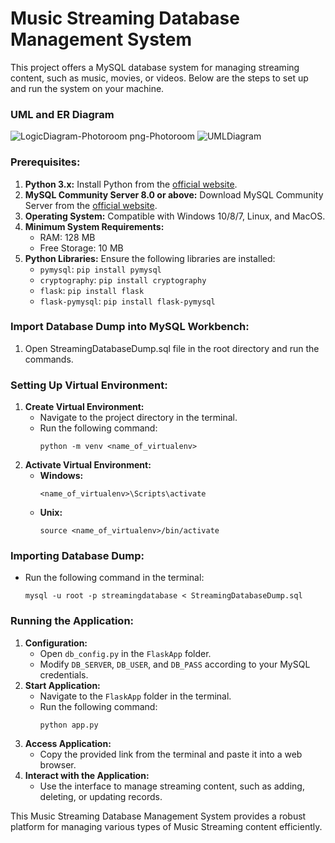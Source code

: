 # Music Streaming Database Management System

This project offers a MySQL database system for managing streaming content, such as music, movies, or videos. Below are the steps to set up and run the system on your machine.

### UML and ER Diagram

![LogicDiagram-Photoroom png-Photoroom](https://github.com/ameyagidh/MusicStreamingDatabase/assets/65457905/bb167a3a-240d-46bc-a677-120082c9d1e9)
![UMLDiagram](https://github.com/ameyagidh/MusicStreamingDatabase/assets/65457905/e8803260-ec8a-477b-87d1-16ad5d35cf38)


### Prerequisites:

1. **Python 3.x:** Install Python from the [official website](https://www.python.org/downloads/).
2. **MySQL Community Server 8.0 or above:** Download MySQL Community Server from the [official website](https://dev.mysql.com/downloads/mysql/).
3. **Operating System:** Compatible with Windows 10/8/7, Linux, and MacOS.
4. **Minimum System Requirements:** 
   - RAM: 128 MB
   - Free Storage: 10 MB
5. **Python Libraries:** Ensure the following libraries are installed:
   - `pymysql`: `pip install pymysql`
   - `cryptography`: `pip install cryptography`
   - `flask`: `pip install flask`
   - `flask-pymysql`: `pip install flask-pymysql`

### Import Database Dump into MySQL Workbench:

1. Open StreamingDatabaseDump.sql file in the root directory and run the commands.

### Setting Up Virtual Environment:

1. **Create Virtual Environment:**
   - Navigate to the project directory in the terminal.
   - Run the following command:
     ```
     python -m venv <name_of_virtualenv>
     ```
2. **Activate Virtual Environment:**
   - **Windows:**
     ```
     <name_of_virtualenv>\Scripts\activate
     ```
   - **Unix:**
     ```
     source <name_of_virtualenv>/bin/activate
     ```

### Importing Database Dump:

- Run the following command in the terminal:
  ```
  mysql -u root -p streamingdatabase < StreamingDatabaseDump.sql
  ```

### Running the Application:

1. **Configuration:**
   - Open `db_config.py` in the `FlaskApp` folder.
   - Modify `DB_SERVER`, `DB_USER`, and `DB_PASS` according to your MySQL credentials.
2. **Start Application:**
   - Navigate to the `FlaskApp` folder in the terminal.
   - Run the following command:
     ```
     python app.py
     ```
3. **Access Application:**
   - Copy the provided link from the terminal and paste it into a web browser.
4. **Interact with the Application:**
   - Use the interface to manage streaming content, such as adding, deleting, or updating records.

This Music Streaming Database Management System provides a robust platform for managing various types of Music Streaming content efficiently.
